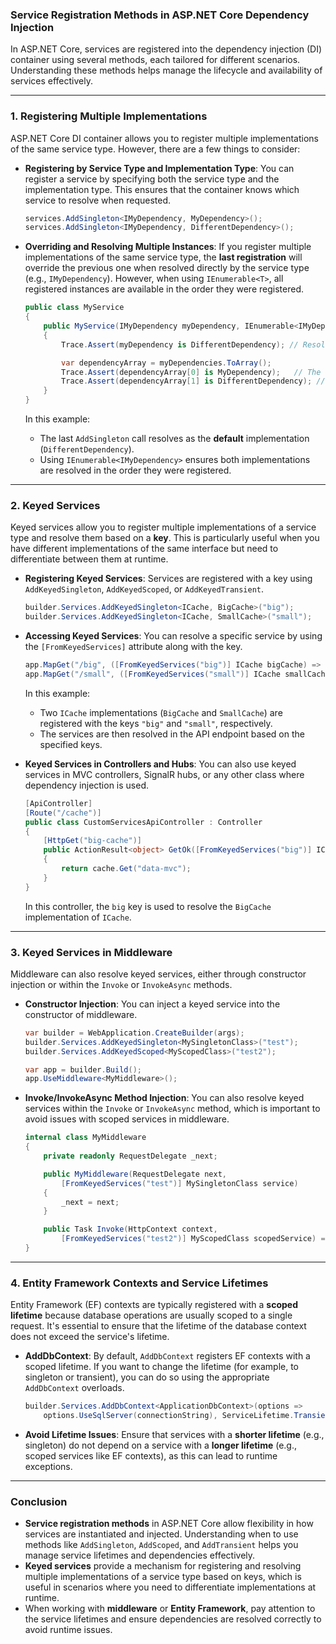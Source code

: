 ### **Service Registration Methods in ASP.NET Core Dependency Injection**

In ASP.NET Core, services are registered into the dependency injection (DI) container using several methods, each tailored for different scenarios. Understanding these methods helps manage the lifecycle and availability of services effectively.

---

### **1. Registering Multiple Implementations**

ASP.NET Core DI container allows you to register multiple implementations of the same service type. However, there are a few things to consider:

- **Registering by Service Type and Implementation Type**: You can register a service by specifying both the service type and the implementation type. This ensures that the container knows which service to resolve when requested.
  
  ```csharp
  services.AddSingleton<IMyDependency, MyDependency>();
  services.AddSingleton<IMyDependency, DifferentDependency>();
  ```

- **Overriding and Resolving Multiple Instances**: If you register multiple implementations of the same service type, the **last registration** will override the previous one when resolved directly by the service type (e.g., `IMyDependency`). However, when using `IEnumerable<T>`, all registered instances are available in the order they were registered.

  ```csharp
  public class MyService
  {
      public MyService(IMyDependency myDependency, IEnumerable<IMyDependency> myDependencies)
      {
          Trace.Assert(myDependency is DifferentDependency); // Resolves the last registered implementation.
  
          var dependencyArray = myDependencies.ToArray();
          Trace.Assert(dependencyArray[0] is MyDependency);   // The first registration
          Trace.Assert(dependencyArray[1] is DifferentDependency); // The second registration
      }
  }
  ```

  In this example:
  - The last `AddSingleton` call resolves as the **default** implementation (`DifferentDependency`).
  - Using `IEnumerable<IMyDependency>` ensures both implementations are resolved in the order they were registered.

---

### **2. Keyed Services**

Keyed services allow you to register multiple implementations of a service type and resolve them based on a **key**. This is particularly useful when you have different implementations of the same interface but need to differentiate between them at runtime.

- **Registering Keyed Services**: Services are registered with a key using `AddKeyedSingleton`, `AddKeyedScoped`, or `AddKeyedTransient`.

  ```csharp
  builder.Services.AddKeyedSingleton<ICache, BigCache>("big");
  builder.Services.AddKeyedSingleton<ICache, SmallCache>("small");
  ```

- **Accessing Keyed Services**: You can resolve a specific service by using the `[FromKeyedServices]` attribute along with the key.

  ```csharp
  app.MapGet("/big", ([FromKeyedServices("big")] ICache bigCache) => bigCache.Get("date"));
  app.MapGet("/small", ([FromKeyedServices("small")] ICache smallCache) => smallCache.Get("date"));
  ```

  In this example:
  - Two `ICache` implementations (`BigCache` and `SmallCache`) are registered with the keys `"big"` and `"small"`, respectively.
  - The services are then resolved in the API endpoint based on the specified keys.

- **Keyed Services in Controllers and Hubs**: You can also use keyed services in MVC controllers, SignalR hubs, or any other class where dependency injection is used.

  ```csharp
  [ApiController]
  [Route("/cache")]
  public class CustomServicesApiController : Controller
  {
      [HttpGet("big-cache")]
      public ActionResult<object> GetOk([FromKeyedServices("big")] ICache cache)
      {
          return cache.Get("data-mvc");
      }
  }
  ```

  In this controller, the `big` key is used to resolve the `BigCache` implementation of `ICache`.

---

### **3. Keyed Services in Middleware**

Middleware can also resolve keyed services, either through constructor injection or within the `Invoke` or `InvokeAsync` methods.

- **Constructor Injection**: You can inject a keyed service into the constructor of middleware.

  ```csharp
  var builder = WebApplication.CreateBuilder(args);
  builder.Services.AddKeyedSingleton<MySingletonClass>("test");
  builder.Services.AddKeyedScoped<MyScopedClass>("test2");

  var app = builder.Build();
  app.UseMiddleware<MyMiddleware>();
  ```

- **Invoke/InvokeAsync Method Injection**: You can also resolve keyed services within the `Invoke` or `InvokeAsync` method, which is important to avoid issues with scoped services in middleware.

  ```csharp
  internal class MyMiddleware
  {
      private readonly RequestDelegate _next;

      public MyMiddleware(RequestDelegate next,
          [FromKeyedServices("test")] MySingletonClass service)
      {
          _next = next;
      }

      public Task Invoke(HttpContext context,
          [FromKeyedServices("test2")] MyScopedClass scopedService) => _next(context);
  }
  ```

---

### **4. Entity Framework Contexts and Service Lifetimes**

Entity Framework (EF) contexts are typically registered with a **scoped lifetime** because database operations are usually scoped to a single request. It's essential to ensure that the lifetime of the database context does not exceed the service's lifetime.

- **AddDbContext**: By default, `AddDbContext` registers EF contexts with a scoped lifetime. If you want to change the lifetime (for example, to singleton or transient), you can do so using the appropriate `AddDbContext` overloads.

  ```csharp
  builder.Services.AddDbContext<ApplicationDbContext>(options =>
      options.UseSqlServer(connectionString), ServiceLifetime.Transient);
  ```

- **Avoid Lifetime Issues**: Ensure that services with a **shorter lifetime** (e.g., singleton) do not depend on a service with a **longer lifetime** (e.g., scoped services like EF contexts), as this can lead to runtime exceptions.

---

### **Conclusion**

- **Service registration methods** in ASP.NET Core allow flexibility in how services are instantiated and injected. Understanding when to use methods like `AddSingleton`, `AddScoped`, and `AddTransient` helps you manage service lifetimes and dependencies effectively.
- **Keyed services** provide a mechanism for registering and resolving multiple implementations of a service type based on keys, which is useful in scenarios where you need to differentiate implementations at runtime.
- When working with **middleware** or **Entity Framework**, pay attention to the service lifetimes and ensure dependencies are resolved correctly to avoid runtime issues.